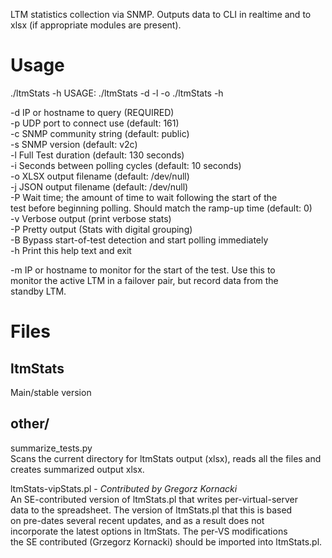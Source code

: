 LTM statistics collection via SNMP. Outputs data to CLI in realtime and to xlsx (if appropriate modules are present).

# Usage 
./ltmStats -h
  USAGE:  ./ltmStats -d <host> -l <total test length> -o <output file>
          ./ltmStats -h

  -d      IP or hostname to query (REQUIRED)   
  -p      UDP port to connect use         (default: 161)   
  -c      SNMP community string           (default: public)   
  -s      SNMP version                    (default: v2c)   
  -l      Full Test duration              (default: 130 seconds)   
  -i      Seconds between polling cycles  (default: 10 seconds)   
  -o      XLSX output filename            (default: /dev/null)   
  -j      JSON output filename            (default: /dev/null)   
  -P      Wait time; the amount of time to wait following the start of the   
          test before beginning polling. Should match the ramp-up time (default: 0)   
  -v      Verbose output (print verbose stats)   
  -P      Pretty output  (Stats with digital grouping)   
  -B      Bypass start-of-test detection and start polling immediately   
  -h      Print this help text and exit   

  -m      IP or hostname to monitor for the start of the test. Use this to   
          monitor the active LTM in a failover pair, but record data from the   
          standby LTM.   


# Files

## ltmStats
  Main/stable version

## other/
  summarize_tests.py  
  Scans the current directory for ltmStats output (xlsx), reads all the files and 
  creates summarized output xlsx.

  ltmStats-vipStats.pl - *Contributed by Gregorz Kornacki*   
  An SE-contributed version of ltmStats.pl that writes per-virtual-server   
  data to the spreadsheet. The version of ltmStats.pl that this is based  
  on pre-dates several recent updates, and as a result does not   
  incorporate the latest options in ltmStats. The per-VS modifications  
  the SE contributed (Grzegorz Kornacki) should be imported into ltmStats.pl.  

